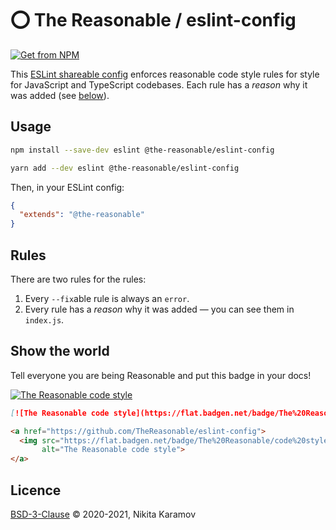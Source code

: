 # ⭕️ The Reasonable / eslint-config

[![Get from NPM](https://flat.badgen.net/npm/v/@the-reasonable/eslint-config/?icon=npm&labelColor=black&label)](https://www.npmjs.com/package/@the-reasonable/eslint-config)

This [ESLint shareable config](https://eslint.org/docs/developer-guide/shareable-configs.html) enforces reasonable code style rules for style for JavaScript and TypeScript codebases.
Each rule has a _reason_ why it was added (see [below](#rules)).

## Usage

```sh
npm install --save-dev eslint @the-reasonable/eslint-config
```

```sh
yarn add --dev eslint @the-reasonable/eslint-config
```

Then, in your ESLint config:

```json
{
  "extends": "@the-reasonable"
}
```

## Rules

There are two rules for the rules:

1. Every `--fix`able rule is always an `error`.
2. Every rule has a _reason_ why it was added — you can see them in `index.js`.

## Show the world

Tell everyone you are being Reasonable and put this badge in your docs!

[![The Reasonable code style](https://flat.badgen.net/badge/The%20Reasonable/code%20style/black?labelColor=D6001C)](https://github.com/TheReasonable/eslint-config)

```md
[![The Reasonable code style](https://flat.badgen.net/badge/The%20Reasonable/code%20style/black?labelColor=D6001C)](https://github.com/TheReasonable/eslint-config)
```

```html
<a href="https://github.com/TheReasonable/eslint-config">
  <img src="https://flat.badgen.net/badge/The%20Reasonable/code%20style/black?labelColor=D6001C"
       alt="The Reasonable code style">
</a>
```

## Licence

[BSD-3-Clause](https://spdx.org/licenses/BSD-3-Clause.html) © 2020-2021, Nikita Karamov
